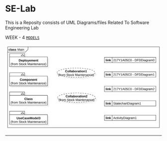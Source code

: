 # SE-Lab
This is a Reposity consists of UML Diagrams/files Related To Software Engineering Lab

WEEK - 4 [`MODELS`](https://srinu2003.github.io/SE-Lab/contents/diagrams.html)

![Main](Main.svg)

<!-- WEEK - 4 [`MODELS`](https://srinu2003.github.io/SE-Lab/contents/diagrams.html) -->

----
